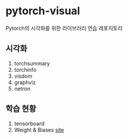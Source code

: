 # pytorch-visual
Pytorch의 시각화를 위한 라이브러리 연습 레포지토리

## 시각화
1. torchsummary
1. torchinfo
1. visdom
1. graphviz
1. netron

## 학습 현황
1. tensorboard
1. Weight & Biases [site](https://docs.wandb.ai/guides/integrations/lightning)
